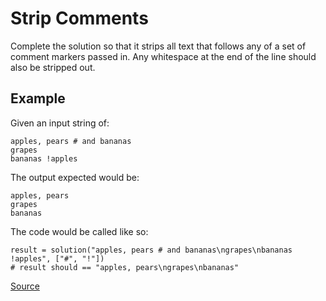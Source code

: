 # Strip Comments

Complete the solution so that it strips all text that follows any of
a set of comment markers passed in. Any whitespace at the end of the
line should also be stripped out.

## Example

Given an input string of:

```text
apples, pears # and bananas
grapes
bananas !apples
```

The output expected would be:

```text
apples, pears
grapes
bananas
```

The code would be called like so:

<!-- markdownlint-disable MD013 -->
```text
result = solution("apples, pears # and bananas\ngrapes\nbananas !apples", ["#", "!"])
# result should == "apples, pears\ngrapes\nbananas"
```
<!-- markdownlint-enable MD013 -->

[Source](https://www.codewars.com/kata/51c8e37cee245da6b40000bd)
